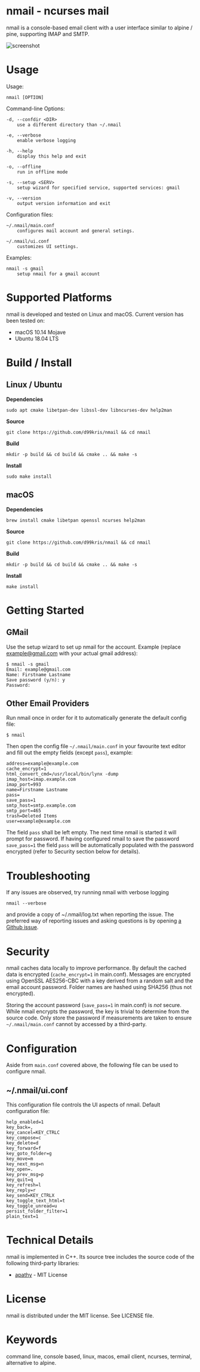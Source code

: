 nmail - ncurses mail
====================

nmail is a console-based email client with a user interface similar to
alpine / pine, supporting IMAP and SMTP.

![screenshot](/doc/screenshot.png) 


Usage
=====

Usage:

    nmail [OPTION]

Command-line Options:

    -d, --confdir <DIR>
        use a different directory than ~/.nmail

    -e, --verbose
        enable verbose logging

    -h, --help
        display this help and exit

    -o, --offline
        run in offline mode

    -s, --setup <SERV>
        setup wizard for specified service, supported services: gmail

    -v, --version
        output version information and exit

Configuration files:

    ~/.nmail/main.conf
        configures mail account and general setings.

    ~/.nmail/ui.conf
        customizes UI settings.

Examples:

    nmail -s gmail
        setup nmail for a gmail account


Supported Platforms
===================

nmail is developed and tested on Linux and macOS. Current version has been
tested on:

- macOS 10.14 Mojave
- Ubuntu 18.04 LTS


Build / Install
===============

Linux / Ubuntu
--------------

**Dependencies**

    sudo apt cmake libetpan-dev libssl-dev libncurses-dev help2man

**Source**

    git clone https://github.com/d99kris/nmail && cd nmail

**Build**

    mkdir -p build && cd build && cmake .. && make -s

**Install**

    sudo make install

macOS
-----

**Dependencies**

    brew install cmake libetpan openssl ncurses help2man

**Source**

    git clone https://github.com/d99kris/nmail && cd nmail

**Build**

    mkdir -p build && cd build && cmake .. && make -s

**Install**

    make install


Getting Started
===============

GMail
-----
Use the setup wizard to set up nmail for the account. Example (replace
example@gmail.com with your actual gmail address):

    $ nmail -s gmail
    Email: example@gmail.com
    Name: Firstname Lastname
    Save password (y/n): y
    Password: 

Other Email Providers
---------------------
Run nmail once in order for it to automatically generate the default config
file:

    $ nmail

Then open the config file `~/.nmail/main.conf` in your favourite text editor
and fill out the empty fields (except `pass`), example:

    address=example@example.com
    cache_encrypt=1
    html_convert_cmd=/usr/local/bin/lynx -dump
    imap_host=imap.example.com
    imap_port=993
    name=Firstname Lastname
    pass=
    save_pass=1
    smtp_host=smtp.example.com
    smtp_port=465
    trash=Deleted Items
    user=example@example.com

The field `pass` shall be left empty. The next time nmail is started it will
prompt for password. If having configured nmail to save the password
`save_pass=1` the field `pass` will be automatically populated with the
password encrypted (refer to Security section below for details).


Troubleshooting
===============

If any issues are observed, try running nmail with verbose logging

    nmail --verbose

and provide a copy of ~/.nmail/log.txt when reporting the issue. The
preferred way of reporting issues and asking questions is by opening 
[a Github issue](https://github.com/d99kris/nmail/issues/new). 


Security
========

nmail caches data locally to improve performance. By default the cached
data is encrypted (`cache_encrypt=1` in main.conf). Messages are encrypted
using OpenSSL AES256-CBC with a key derived from a random salt and the
email account password. Folder names are hashed using SHA256 (thus
not encrypted).

Storing the account password (`save_pass=1` in main.conf) is *not* secure.
While nmail encrypts the password, the key is trivial to determine from
the source code. Only store the password if measurements are taken to ensure
`~/.nmail/main.conf` cannot by accessed by a third-party.


Configuration
=============

Aside from `main.conf` covered above, the following file can be used to
configure nmail.

~/.nmail/ui.conf
----------------
This configuration file controls the UI aspects of nmail. Default configuration
file:

    help_enabled=1
    key_back=,
    key_cancel=KEY_CTRLC
    key_compose=c
    key_delete=d
    key_forward=f
    key_goto_folder=g
    key_move=m
    key_next_msg=n
    key_open=.
    key_prev_msg=p
    key_quit=q
    key_refresh=l
    key_reply=r
    key_send=KEY_CTRLX
    key_toggle_text_html=t
    key_toggle_unread=u
    persist_folder_filter=1
    plain_text=1


Technical Details
=================

nmail is implemented in C++. Its source tree includes the source code of the
following third-party libraries:

- [apathy](https://github.com/dlecocq/apathy) - MIT License


License
=======
nmail is distributed under the MIT license. See LICENSE file.


Keywords
========
command line, console based, linux, macos, email client, ncurses, terminal,
alternative to alpine.
